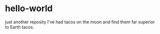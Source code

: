 # hello-world
just another reposity
I've had tacos on the moon and find them far superior to Earth tacos.
